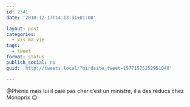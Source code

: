 ```yaml
---
id: 2341
date: '2010-12-17T14:13:31+01:00'

layout: post
categories:
  - Vis ma vie
tags:
  - tweet
format: status
publish_social: no
guid: 'http://tweets.local/?birdsite_tweet=15771575252951040'

---
```


@Phenix mais lui il paie pas cher c’est un ministre, il a des réducs chez Monoprix 😉